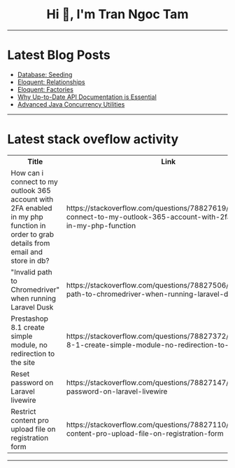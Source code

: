 <h1 align="center">Hi 👋, I'm Tran Ngoc Tam</h1>

---

# Latest Blog Posts 
<!-- BLOG-POST-LIST:START -->
- [Database: Seeding](https://dev.to/muhammadiqbalid83/database-seeding-58b0)
- [Eloquent: Relationships](https://dev.to/muhammadiqbalid83/eloquent-relationships-j7m)
- [Eloquent: Factories](https://dev.to/muhammadiqbalid83/eloquent-factories-14bk)
- [Why Up-to-Date API Documentation is Essential](https://dev.to/shieldstring/why-up-to-date-api-documentation-is-essential-30p1)
- [Advanced Java Concurrency Utilities](https://dev.to/adaumircosta/advanced-java-concurrency-utilities-1apf)
<!-- BLOG-POST-LIST:END -->

---

# Latest stack oveflow activity
<table>
  <tr><th>Title</th><th>Link</th></tr>
  <!-- STACKOVERFLOW:START --><tr><td>How can i connect to my outlook 365 account with 2FA enabled in my php function in order to grab details from email and store in db?</td><td>https://stackoverflow.com/questions/78827619/how-can-i-connect-to-my-outlook-365-account-with-2fa-enabled-in-my-php-function</td></tr><tr><td>&quot;Invalid path to Chromedriver&quot; when running Laravel Dusk</td><td>https://stackoverflow.com/questions/78827506/invalid-path-to-chromedriver-when-running-laravel-dusk</td></tr><tr><td>Prestashop 8.1 create simple module, no redirection to the site</td><td>https://stackoverflow.com/questions/78827372/prestashop-8-1-create-simple-module-no-redirection-to-the-site</td></tr><tr><td>Reset password on Laravel livewire</td><td>https://stackoverflow.com/questions/78827147/reset-password-on-laravel-livewire</td></tr><tr><td>Restrict content pro upload file on registration form</td><td>https://stackoverflow.com/questions/78827110/restrict-content-pro-upload-file-on-registration-form</td></tr><!-- STACKOVERFLOW:END -->
</table>

---


